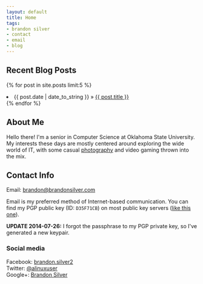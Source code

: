 ```yaml
---
layout: default
title: Home
tags:
- brandon silver
- contact
- email
- blog
---
```


## Recent Blog Posts ##
<p>
  {% for post in site.posts limit:5 %}
    <li>{{ post.date | date_to_string }} &raquo; <a href="{{ post.url }}">{{ post.title }}</a></li>
  {% endfor %}
</p>

## About Me ##
Hello there! I'm a senior in Computer Science at Oklahoma State University. My interests these
days are mostly centered around exploring the wide world of IT, with some casual
[photography](http://www.flickr.com/photos/silverimaging/) and video gaming thrown into the mix.


## Contact Info ##

Email: <brandon@brandonsilver.com>

Email is my preferred method of Internet-based communication. You can find my PGP public key
(ID: <code>D35F71CB</code>) on most public key servers ([like this one](http://pgp.mit.edu/)).

**UPDATE 2014-07-26:** I forgot the passphrase to my PGP private key, so I've generated a new
keypair.

### Social media ###
Facebook: [brandon.silver2](https://www.facebook.com/brandon.silver2)  
Twitter: [@alinuxuser](https://twitter.com/alinuxuser)  
Google+: [Brandon Silver](https://plus.google.com/117497136737421548137/posts)
